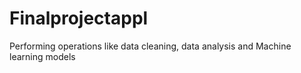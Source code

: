# Finalprojectappl
 Performing operations like data cleaning, data analysis and  Machine learning models 
